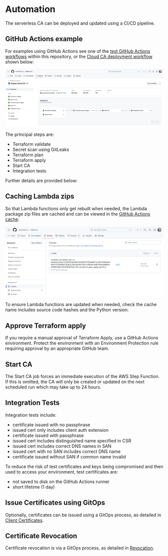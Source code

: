 # Automation

The serverless CA can be deployed and updated using a CI/CD pipeline.

## GitHub Actions example

For examples using GitHub Actions see one of the [test GitHub Actions workflows](https://github.com/serverless-ca/terraform-aws-ca/blob/main/.github/workflows/ecdsa_default.yml) within this repository, or the [Cloud CA deployment workflow](https://github.com/serverless-ca/cloud-ca/blob/main/.github/workflows/deploy.yml) shown below:

![GitHub Actions workflow](assets/images/deployment-workflow.png?raw=true)

The principal steps are:

* Terraform validate
* Secret scan using GitLeaks
* Terraform plan
* Terraform apply
* Start CA
* Integration tests

Further details are provided below:

## Caching Lambda zips
So that Lambda functions only get rebuilt when needed, the Lambda package zip files are cached and can be viewed in the [GitHub Actions cache](https://github.com/serverless-ca/terraform-aws-ca/actions/caches):

![Lambda zip cache](assets/images/cache.png?raw=true)

To ensure Lambda functions are updated when needed, check the cache name includes source code hashes and the Python version.

## Approve Terraform apply
If you require a manual approval of Terraform Apply, use a GitHub Actions environment. Protect the environment with an Environment Protection rule requiring approval by an appropriate GitHub team.

## Start CA
The Start CA job forces an immediate execution of the AWS Step Function. If this is omitted, the CA will only be created or updated on the next scheduled run which may take up to 24 hours.

## Integration Tests
Integration tests include:

* certificate issued with no passphrase
* issued cert only includes client auth extension
* certificate issued with passphrase
* issued cert includes distinguished name specified in CSR
* issued cert includes correct DNS names in SAN
* issued cert with no SAN includes correct DNS name
* certificate issued without SAN if common name invalid 

To reduce the risk of test certificates and keys being compromised and then used to access your environment, test certificates are:

* not saved to disk on the GitHub Actions runner
* short lifetime (1 day)

## Issue Certificates using GitOps

Optionally, certificates can be issued using a GitOps process, as detailed in [Client Certificates](client-certificates.md#gitops).

## Certificate Revocation

Certificate revocation is via a GitOps process, as detailed in [Revocation](./revocation.md#revoking-a-certificate).